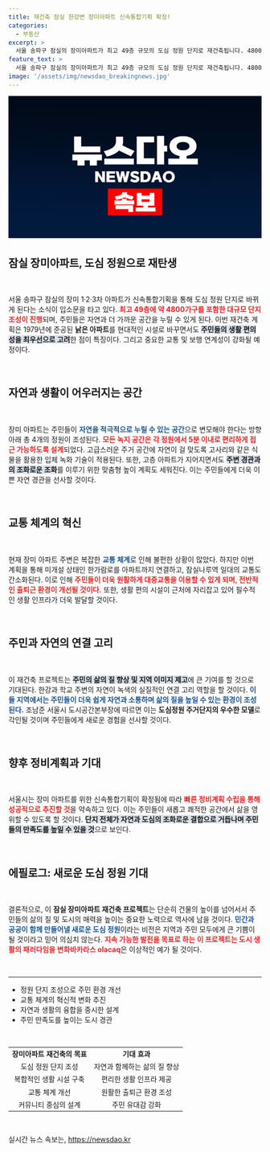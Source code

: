 ```yaml
---
title: 재건축 잠실 한강변 장미아파트 신속통합기획 확정!
categories:
  - 부동산
excerpt: >
  서울 송파구 잠실의 장미아파트가 최고 49층 규모의 도심 정원 단지로 재건축됩니다. 4800가구의 대단지와 함께 녹지 공간을 확충하고, 교통 체계도 개선해 주민들이 모두 누릴 수 있는 자연 친화적 공간으로 탈바꿈하는 기대가 큽니다.
feature_text: >
  서울 송파구 잠실의 장미아파트가 최고 49층 규모의 도심 정원 단지로 재건축됩니다. 4800가구의 대단지와 함께 녹지 공간을 확충하고, 교통 체계도 개선해 주민들이 모두 누릴 수 있는 자연 친화적 공간으로 탈바꿈하는 기대가 큽니다.
image: '/assets/img/newsdao_breakingnews.jpg'
---
```


<p><img src="/assets/img/newsdao_breakingnews.jpg" alt="koreaapp 속보" /></p>

<h2 data-ke-size="size26">잠실 장미아파트, 도심 정원으로 재탄생</h2>

<p data-ke-size="size16">&nbsp;</p>

<p>서울 송파구 잠실의 장미 1·2·3차 아파트가 신속통합기획을 통해 도심 정원 단지로 바뀌게 된다는 소식이 입소문을 타고 있다. <b><span style="color: #ee2323;">최고 49층에 약 4800가구를 포함한 대규모 단지 조성이 진행</span></b>되며, 주민들은 자연과 더 가까운 공간을 누릴 수 있게 된다. 이번 재건축 계획은 1979년에 준공된 <strong>낡은 아파트</strong>를 현대적인 시설로 바꾸면서도 <b><span style="background-color: #21538527;">주민들의 생활 편의성을 최우선으로 고려</span></b>한 점이 특징이다. 그리고 중요한 교통 및 보행 연계성이 강화될 예정이다. </p>

<p data-ke-size="size16">&nbsp;</p>

<h2 data-ke-size="size26">자연과 생활이 어우러지는 공간</h2>

<p data-ke-size="size16">&nbsp;</p>

<p>장미 아파트는 주민들이 <b><span style="color: #1a5490;">자연을 적극적으로 누릴 수 있는 공간</span></b>으로 변모해야 한다는 방향 아래 총 4개의 정원이 조성된다. <b><span style="color: #ee2323;">모든 녹지 공간은 각 정원에서 5분 이내로 편리하게 접근 가능하도록 설계</span></b>되었다. 고급스러운 주거 공간에 자연이 걸 맞도록 고사리와 같은 식물을 활용한 입체 녹화 기술이 적용된다. 또한, 고층 아파트가 지어지면서도 <b><span style="background-color: #21538527;">주변 경관과의 조화로운 조화</span></b>를 이루기 위한 맞춤형 높이 계획도 세워진다. 이는 주민들에게 더욱 이쁜 자연 경관을 선사할 것이다. </p>

<p data-ke-size="size16">&nbsp;</p>

<h2 data-ke-size="size26">교통 체계의 혁신</h2>

<p data-ke-size="size16">&nbsp;</p>

<p>현재 장미 아파트 주변은 복잡한 <b><span style="color: #1a5490;">교통 체계</span></b>로 인해 불편한 상황이 많았다. 하지만 이번 계획을 통해 미개설 상태인 한가람로를 아파트까지 연결하고, 잠실나루역 일대의 교통도 간소화된다. 이로 인해 <b><span style="color: #ee2323;">주민들이 더욱 원활하게 대중교통을 이용할 수 있게 되며, 전반적인 출퇴근 환경이 개선될 것이다.</span></b> 또한, 생활 편의 시설이 근처에 자리잡고 있어 필수적인 생활 인프라가 더욱 발달할 것이다.</p>

<p data-ke-size="size16">&nbsp;</p>

<h2 data-ke-size="size26">주민과 자연의 연결 고리</h2>

<p data-ke-size="size16">&nbsp;</p>

<p>이 재건축 프로젝트는 <b><span style="background-color: #21538527;">주민의 삶의 질 향상 및 지역 이미지 제고</span></b>에 큰 기여를 할 것으로 기대된다. 한강과 학교 주변의 자연이 녹색의 실질적인 연결 고리 역할을 할 것이다. <b><span style="color: #1a5490;">이들 지역에서는 주민들이 더욱 쉽게 자연과 소통하며 삶의 질을 높일 수 있는 환경이 조성된다.</span></b> 조남준 서울시 도시공간본부장에 따르면 이는 <strong>도심정원 주거단지의 우수한 모델</strong>로 각인될 것이며 주민들에게 새로운 경험을 선사할 것이다.</p>

<p data-ke-size="size16">&nbsp;</p>

<h2 data-ke-size="size26">향후 정비계획과 기대</h2>

<p data-ke-size="size16">&nbsp;</p>

<p>서울시는 장미 아파트를 위한 신속통합기획이 확정됨에 따라 <b><span style="color: #ee2323;">빠른 정비계획 수립을 통해 성공적으로 추진할 것</span></b>을 약속하고 있다. 이는 주민들이 새롭고 쾌적한 공간에서 삶을 영위할 수 있도록 할 것이다. <b><span style="background-color: #21538527;">단지 전체가 자연과 도심의 조화로운 결합으로 거듭나며 주민들의 만족도를 높일 수 있을 것</span></b>으로 보인다.</p>

<p data-ke-size="size16">&nbsp;</p>

<h2 data-ke-size="size26">에필로그: 새로운 도심 정원 기대</h2>

<p data-ke-size="size16">&nbsp;</p>

<p>결론적으로, 이 <strong>잠실 장미아파트 재건축 프로젝트</strong>는 단순히 건물의 높이를 넘어서서 주민들의 삶의 질 및 도시의 매력을 높이는 중요한 노력으로 역사에 남을 것이다. <b><span style="color: #1a5490;">민간과 공공이 함께 만들어낼 새로운 도심 정원</span></b>이라는 비전은 지역과 주민 모두에게 큰 기쁨이 될 것이라고 믿어 의심치 않는다. <b><span style="color: #ee2323;">지속 가능한 발전을 목표로 하는 이 프로젝트는 도시 생활의 패러다임을 변화바카라스 olacaq</span></b>은 이상적인 예가 될 것이다. </p>

<p data-ke-size="size16">&nbsp;</p>

<hr>

<ul>
    <li>정원 단지 조성으로 주민 환경 개선</li>
    <li>교통 체계의 혁신적 변화 추진</li>
    <li>자연과 생활의 융합을 중시한 설계</li>
    <li>주민 만족도를 높이는 도시 경관</li>
</ul>

<p data-ke-size="size16">&nbsp;</p>

<table style="border-collapse: collapse; width: 100%; margin: auto;">
    <tbody>
        <tr>
            <td style="text-align: center; height: 17px;"><b>장미아파트 재건축의 목표</b></td>
            <td style="text-align: center; height: 17px;"><b>기대 효과</b></td>
        </tr>
        <tr>
            <td style="text-align: center; height: 17px;">도심 정원 단지 조성</td>
            <td style="text-align: center; height: 17px;">자연과 함께하는 삶의 질 향상</td>
        </tr>
        <tr>
            <td style="text-align: center; height: 17px;">복합적인 생활 시설 구축</td>
            <td style="text-align: center; height: 17px;">편리한 생활 인프라 제공</td>
        </tr>
        <tr>
            <td style="text-align: center; height: 17px;">교통 체계 개선</td>
            <td style="text-align: center; height: 17px;">원활한 출퇴근 환경 조성</td>
        </tr>
        <tr>
            <td style="text-align: center; height: 17px;">커뮤니티 중심의 설계</td>
            <td style="text-align: center; height: 17px;">주민 유대감 강화</td>
        </tr>
    </tbody>
</table>

<p data-ke-size="size16">&nbsp;</p>
실시간 뉴스 속보는, <a href="https://newsdao.kr" rel="dofollow">https://newsdao.kr</a>


